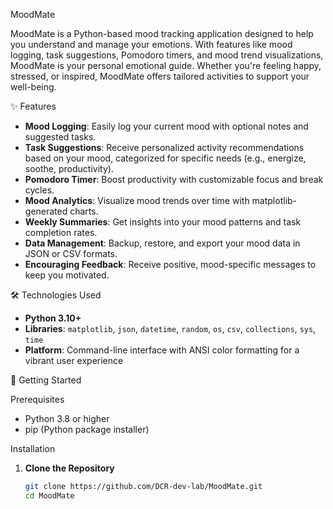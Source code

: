 MoodMate

MoodMate is a Python-based mood tracking application designed to help you understand and manage your emotions. With features like mood logging, task suggestions, Pomodoro timers, and mood trend visualizations, MoodMate is your personal emotional guide. Whether you're feeling happy, stressed, or inspired, MoodMate offers tailored activities to support your well-being.

✨ Features

- **Mood Logging**: Easily log your current mood with optional notes and suggested tasks.
- **Task Suggestions**: Receive personalized activity recommendations based on your mood, categorized for specific needs (e.g., energize, soothe, productivity).
- **Pomodoro Timer**: Boost productivity with customizable focus and break cycles.
- **Mood Analytics**: Visualize mood trends over time with matplotlib-generated charts.
- **Weekly Summaries**: Get insights into your mood patterns and task completion rates.
- **Data Management**: Backup, restore, and export your mood data in JSON or CSV formats.
- **Encouraging Feedback**: Receive positive, mood-specific messages to keep you motivated.

🛠️ Technologies Used

- **Python 3.10+**
- **Libraries**: `matplotlib`, `json`, `datetime`, `random`, `os`, `csv`, `collections`, `sys`, `time`
- **Platform**: Command-line interface with ANSI color formatting for a vibrant user experience

🚀 Getting Started

Prerequisites

- Python 3.8 or higher
- pip (Python package installer)

Installation

1. **Clone the Repository**
   ```bash
   git clone https://github.com/DCR-dev-lab/MoodMate.git
   cd MoodMate
